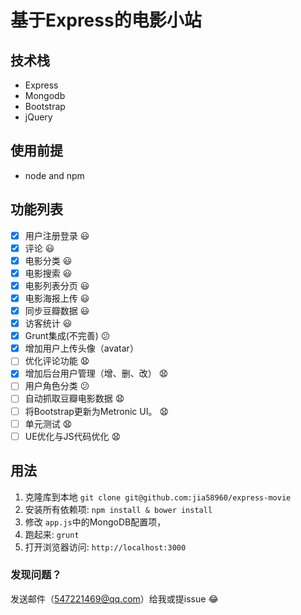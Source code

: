 # 基于Express的电影小站

## 技术栈

+ Express
+ Mongodb
+ Bootstrap
+ jQuery

## 使用前提

- node and npm

## 功能列表
- [x] 用户注册登录 :smiley:
- [x] 评论 :smiley:
- [x] 电影分类 :smiley:
- [x] 电影搜索 :smiley:
- [x] 电影列表分页 :smiley:
- [x] 电影海报上传 :smiley:
- [x] 同步豆瓣数据 :smiley:
- [x] 访客统计 :smiley:
- [x] Grunt集成(不完善) :confused:
- [x] 增加用户上传头像（avatar）
- [ ] 优化评论功能 :anguished:
- [x] 增加后台用户管理（增、删、改） :anguished:
- [ ] 用户角色分类 :confused:
- [ ] 自动抓取豆瓣电影数据 :anguished:
- [ ] 将Bootstrap更新为Metronic UI。 :anguished:
- [ ] 单元测试 :anguished:
- [ ] UE优化与JS代码优化 :anguished:

## 用法
1. 克隆库到本地 `git clone git@github.com:jia58960/express-movie`
2. 安装所有依赖项: `npm install & bower install`
3. 修改 `app.js`中的MongoDB配置项，
4. 跑起来: `grunt`
5. 打开浏览器访问: `http://localhost:3000`

### 发现问题？
发送邮件（547221469@qq.com）给我或提issue :joy:
